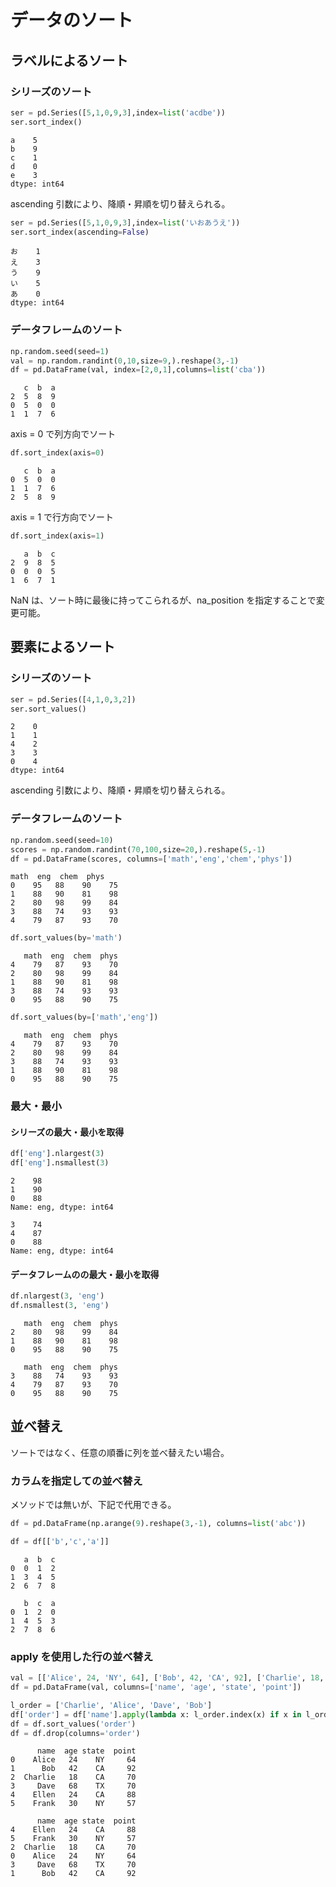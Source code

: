 # データのソート

## ラベルによるソート

### シリーズのソート
``` Python
ser = pd.Series([5,1,0,9,3],index=list('acdbe'))
ser.sort_index()
```
```
a    5
b    9
c    1
d    0
e    3
dtype: int64
```

ascending 引数により、降順・昇順を切り替えられる。
``` Python
ser = pd.Series([5,1,0,9,3],index=list('いおあうえ'))
ser.sort_index(ascending=False)
```

```
お    1
え    3
う    9
い    5
あ    0
dtype: int64
```

### データフレームのソート

``` Python
np.random.seed(seed=1)
val = np.random.randint(0,10,size=9,).reshape(3,-1)
df = pd.DataFrame(val, index=[2,0,1],columns=list('cba'))
```
```
   c  b  a
2  5  8  9
0  5  0  0
1  1  7  6
```
axis = 0 で列方向でソート
``` Python
df.sort_index(axis=0)

```
```
   c  b  a
0  5  0  0
1  1  7  6
2  5  8  9
```
axis = 1 で行方向でソート

``` python
df.sort_index(axis=1)  
```
```
   a  b  c
2  9  8  5
0  0  0  5
1  6  7  1
```
NaN は、ソート時に最後に持ってこられるが、na_position を指定することで変更可能。


## 要素によるソート

### シリーズのソート
``` Python
ser = pd.Series([4,1,0,3,2])
ser.sort_values()
```
```
2    0
1    1
4    2
3    3
0    4
dtype: int64
```
ascending 引数により、降順・昇順を切り替えられる。

### データフレームのソート
``` Python
np.random.seed(seed=10)
scores = np.random.randint(70,100,size=20,).reshape(5,-1)
df = pd.DataFrame(scores, columns=['math','eng','chem','phys'])
```

```
math  eng  chem  phys
0    95   88    90    75
1    88   90    81    98
2    80   98    99    84
3    88   74    93    93
4    79   87    93    70
```

``` Python
df.sort_values(by='math')
```
```
   math  eng  chem  phys
4    79   87    93    70
2    80   98    99    84
1    88   90    81    98
3    88   74    93    93
0    95   88    90    75
```
``` Python
df.sort_values(by=['math','eng'])
```
```
   math  eng  chem  phys
4    79   87    93    70
2    80   98    99    84
3    88   74    93    93
1    88   90    81    98
0    95   88    90    75
```

### 最大・最小
#### シリーズの最大・最小を取得
``` python
df['eng'].nlargest(3)
df['eng'].nsmallest(3)
```

```
2    98
1    90
0    88
Name: eng, dtype: int64

3    74
4    87
0    88
Name: eng, dtype: int64
```
#### データフレームのの最大・最小を取得
``` Python
df.nlargest(3, 'eng')
df.nsmallest(3, 'eng')
```
```
   math  eng  chem  phys
2    80   98    99    84
1    88   90    81    98
0    95   88    90    75

   math  eng  chem  phys
3    88   74    93    93
4    79   87    93    70
0    95   88    90    75
```

## 並べ替え
ソートではなく、任意の順番に列を並べ替えたい場合。

### カラムを指定しての並べ替え
メソッドでは無いが、下記で代用できる。

``` Python
df = pd.DataFrame(np.arange(9).reshape(3,-1), columns=list('abc'))

df = df[['b','c','a']]
```

```
   a  b  c
0  0  1  2
1  3  4  5
2  6  7  8

   b  c  a
0  1  2  0
1  4  5  3
2  7  8  6
```

### apply を使用した行の並べ替え

``` python
val = [['Alice', 24, 'NY', 64], ['Bob', 42, 'CA', 92], ['Charlie', 18, 'CA', 70],['Dave', 68, 'TX', 70],['Ellen',24, 'CA', 88],['Frank', 30, 'NY', 57]]
df = pd.DataFrame(val, columns=['name', 'age', 'state', 'point'])

l_order = ['Charlie', 'Alice', 'Dave', 'Bob']  
df['order'] = df['name'].apply(lambda x: l_order.index(x) if x in l_order else -1)
df = df.sort_values('order')
df = df.drop(columns='order')
```

```
      name  age state  point
0    Alice   24    NY     64
1      Bob   42    CA     92
2  Charlie   18    CA     70
3     Dave   68    TX     70
4    Ellen   24    CA     88
5    Frank   30    NY     57

      name  age state  point
4    Ellen   24    CA     88
5    Frank   30    NY     57
2  Charlie   18    CA     70
0    Alice   24    NY     64
3     Dave   68    TX     70
1      Bob   42    CA     92
```
